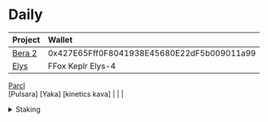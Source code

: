 # Daily

| Project                                       | Wallet              | Notes     |
| :--------                                     | :--------           | :-------- |
[Bera 2](https://artio.faucet.berachain.com/)   | 0x427E65Fff0F8041938E45680E22dF5b009011a99
[Elys](https://testnet.elys.network/faucet)     | FFox Keplr Elys-4   | 
[Parcl](app.parcl.com)      
[Pulsara]
[Yaka]
[kinetics kava]
|                                               |                     | 
  

<details>

  <summary>Staking</summary>

✔️✅❌

</details>
